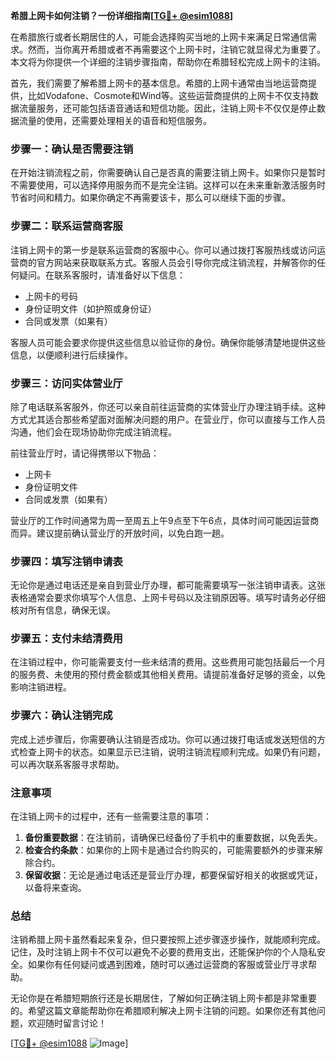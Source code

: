 **希腊上网卡如何注销？一份详细指南[[TG💪+ @esim1088](https://t.me/s/esim1088)]**

在希腊旅行或者长期居住的人，可能会选择购买当地的上网卡来满足日常通信需求。然而，当你离开希腊或者不再需要这个上网卡时，注销它就显得尤为重要了。本文将为你提供一个详细的注销步骤指南，帮助你在希腊轻松完成上网卡的注销。

首先，我们需要了解希腊上网卡的基本信息。希腊的上网卡通常由当地运营商提供，比如Vodafone、Cosmote和Wind等。这些运营商提供的上网卡不仅支持数据流量服务，还可能包括语音通话和短信功能。因此，注销上网卡不仅仅是停止数据流量的使用，还需要处理相关的语音和短信服务。

### 步骤一：确认是否需要注销

在开始注销流程之前，你需要确认自己是否真的需要注销上网卡。如果你只是暂时不需要使用，可以选择停用服务而不是完全注销。这样可以在未来重新激活服务时节省时间和精力。如果你确定不再需要该卡，那么可以继续下面的步骤。

### 步骤二：联系运营商客服

注销上网卡的第一步是联系运营商的客服中心。你可以通过拨打客服热线或访问运营商的官方网站来获取联系方式。客服人员会引导你完成注销流程，并解答你的任何疑问。在联系客服时，请准备好以下信息：

- 上网卡的号码
- 身份证明文件（如护照或身份证）
- 合同或发票（如果有）

客服人员可能会要求你提供这些信息以验证你的身份。确保你能够清楚地提供这些信息，以便顺利进行后续操作。

### 步骤三：访问实体营业厅

除了电话联系客服外，你还可以亲自前往运营商的实体营业厅办理注销手续。这种方式尤其适合那些希望面对面解决问题的用户。在营业厅，你可以直接与工作人员沟通，他们会在现场协助你完成注销流程。

前往营业厅时，请记得携带以下物品：

- 上网卡
- 身份证明文件
- 合同或发票（如果有）

营业厅的工作时间通常为周一至周五上午9点至下午6点，具体时间可能因运营商而异。建议提前确认营业厅的开放时间，以免白跑一趟。

### 步骤四：填写注销申请表

无论你是通过电话还是亲自到营业厅办理，都可能需要填写一张注销申请表。这张表格通常会要求你填写个人信息、上网卡号码以及注销原因等。填写时请务必仔细核对所有信息，确保无误。

### 步骤五：支付未结清费用

在注销过程中，你可能需要支付一些未结清的费用。这些费用可能包括最后一个月的服务费、未使用的预付费金额或其他相关费用。请提前准备好足够的资金，以免影响注销进程。

### 步骤六：确认注销完成

完成上述步骤后，你需要确认注销是否成功。你可以通过拨打电话或发送短信的方式检查上网卡的状态。如果显示已注销，说明注销流程顺利完成。如果仍有问题，可以再次联系客服寻求帮助。

### 注意事项

在注销上网卡的过程中，还有一些需要注意的事项：

1. **备份重要数据**：在注销前，请确保已经备份了手机中的重要数据，以免丢失。
2. **检查合约条款**：如果你的上网卡是通过合约购买的，可能需要额外的步骤来解除合约。
3. **保留收据**：无论是通过电话还是营业厅办理，都要保留好相关的收据或凭证，以备将来查询。

### 总结

注销希腊上网卡虽然看起来复杂，但只要按照上述步骤逐步操作，就能顺利完成。记住，及时注销上网卡不仅可以避免不必要的费用支出，还能保护你的个人隐私安全。如果你有任何疑问或遇到困难，随时可以通过运营商的客服或营业厅寻求帮助。

无论你是在希腊短期旅行还是长期居住，了解如何正确注销上网卡都是非常重要的。希望这篇文章能帮助你在希腊顺利解决上网卡注销的问题。如果你还有其他问题，欢迎随时留言讨论！

[[TG💪+ @esim1088](https://t.me/s/esim1088) ![Image](https://i.postimg.cc/4NQfJmqS/Snipaste-2025-05-13-00-14-12.png)]